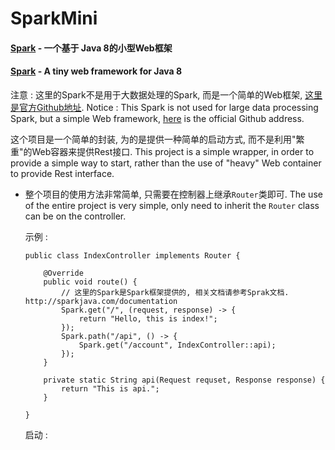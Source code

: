 # SparkMini

#### [Spark][1] - 一个基于 Java 8的小型Web框架
#### [Spark][1] - A tiny web framework for Java 8


注意 : 这里的Spark不是用于大数据处理的Spark, 而是一个简单的Web框架, [这里是官方Github地址][1].
Notice : This Spark is not used for large data processing Spark, but a simple Web framework, [here][1] is the official Github address.

这个项目是一个简单的封装, 为的是提供一种简单的启动方式, 而不是利用"繁重"的Web容器来提供Rest接口.
This project is a simple wrapper, in order to provide a simple way to start, rather than the use of "heavy" Web container to provide Rest interface.

 - 整个项目的使用方法非常简单, 只需要在控制器上继承```Router```类即可.
The use of the entire project is very simple, only need to inherit the ```Router``` class can be on the controller.

    示例 :
    ```
    public class IndexController implements Router {
    
    	@Override
    	public void route() {
			// 这里的Spark是Spark框架提供的, 相关文档请参考Sprak文档. http://sparkjava.com/documentation
			Spark.get("/", (request, response) -> {
    			return "Hello, this is index!";
    		});
    		Spark.path("/api", () -> {
    			Spark.get("/account", IndexController::api);
    		});
    	}
    
    	private static String api(Request requset, Response response) {
    		return "This is api.";
    	}
    	
    }
    ```
    启动 :
    ```
    
    ```

  [1]: https://github.com/perwendel/spark
  [2]: http://sparkjava.com/documentation